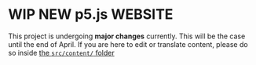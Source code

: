 # WIP NEW p5.js WEBSITE

This project is undergoing **major changes** currently. This will be the case until the end of April. If you are here to edit or translate content, please do so inside [the `src/content/` folder](https://github.com/bocoup/p5.js-website/tree/main/src/content)

